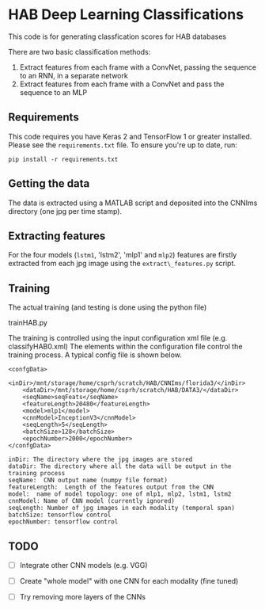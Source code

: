 # HAB Deep Learning Classifications

This code is for generating classfication scores for HAB databases

There are two basic classification methods:

1. Extract features from each frame with a ConvNet, passing the sequence to an RNN, in a separate network
2. Extract features from each frame with a ConvNet and pass the sequence to an MLP

## Requirements

This code requires you have Keras 2 and TensorFlow 1 or greater installed. Please see the `requirements.txt` file. To ensure you're up to date, run:

`pip install -r requirements.txt`

## Getting the data

The data is extracted using a MATLAB script and deposited into the CNNIms
directory (one jpg per time stamp).

## Extracting features

For the four models (`lstm1`, 'lstm2', 'mlp1' and `mlp2`) features are firstly extracted from each jpg image using the 
`extract\_features.py` script. 

## Training

The actual training (and testing is done using the python file)

trainHAB.py

The training is controlled using the input configuration xml file (e.g. classifyHAB0.xml)
The elements within the configuration file control the training process.  A typical config file is shown below.

```
<confgData>
	<inDir>/mnt/storage/home/csprh/scratch/HAB/CNNIms/florida3/</inDir>
	<dataDir>/mnt/storage/home/csprh/scratch/HAB/DATA3/</dataDir>
	<seqName>seqFeats</seqName>
	<featureLength>20480</featureLength>
	<model>mlp1</model>
	<cnnModel>InceptionV3</cnnModel>
	<seqLength>5</seqLength>
	<batchSize>128</batchSize>
	<epochNumber>2000</epochNumber>
</confgData>
```

```
inDir: The directory where the jpg images are stored
dataDir: The directory where all the data will be output in the training process
seqName:  CNN output name (numpy file format)
featureLength:  Length of the features output from the CNN
model:  name of model topology: one of mlp1, mlp2, lstm1, lstm2
cnnModel: Name of CNN model (currently ignored)
seqLength: Number of jpg images in each modality (temporal span)
batchSize: tensorflow control
epochNumber: tensorflow control
```

## TODO

- [ ] Integrate other CNN models (e.g. VGG)
- [ ] Create "whole model" with one CNN for each modality (fine tuned)
- [ ] Try removing more layers of the CNNs

